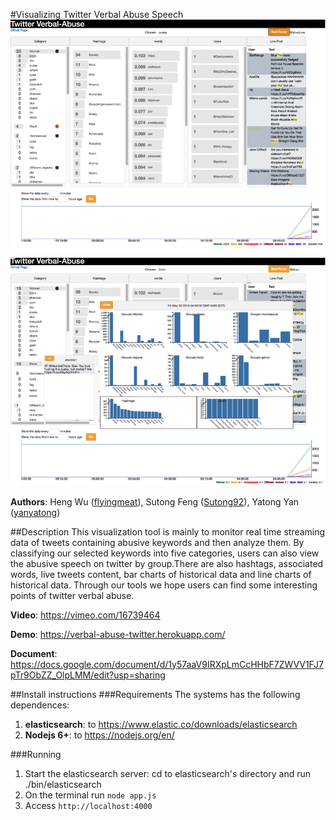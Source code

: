 #Visualizing Twitter Verbal Abuse Speech
![alt text](https://raw.githubusercontent.com/yanyatong/yanyatong.github.io/master/screen.png )

![alt text](https://raw.githubusercontent.com/yanyatong/yanyatong.github.io/master/screen2.png )

**Authors**: Heng Wu ([flyingmeat](https://github.com/flyingmeat)), Sutong Feng ([Sutong92](https://github.com/Sutong92)), Yatong Yan ([yanyatong](https://github.com/yanyatong))

##Description
This visualization tool is mainly to monitor real time streaming data of tweets containing abusive keywords and then analyze them. By classifying our selected keywords into five categories, users can also view the abusive speech on twitter by group.There are also hashtags, associated words, live tweets content, bar charts of historical data and line charts of historical data. Through our tools we hope users can find some interesting points of twitter verbal abuse.


**Video**: https://vimeo.com/16739464

**Demo**: https://verbal-abuse-twitter.herokuapp.com/

**Document**: https://docs.google.com/document/d/1y57aaV9IRXpLmCcHHbF7ZWVV1FJ7pTr9ObZZ_OlpLMM/edit?usp=sharing

##Install instructions
###Requirements 
The systems has the following dependences:

1. **elasticsearch**: to https://www.elastic.co/downloads/elasticsearch 
2. **Nodejs 6+**: to https://nodejs.org/en/

###Running
1. Start the elasticsearch server: cd to elasticsearch's directory and run ./bin/elasticsearch
2. On the terminal run `node app.js`
3. Access `http://localhost:4000`

